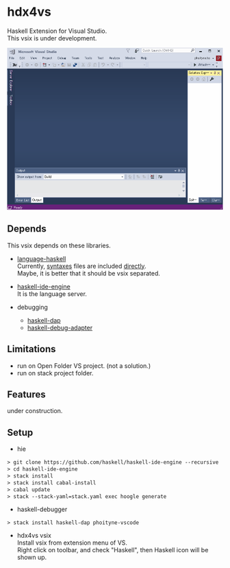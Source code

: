 # hdx4vs
Haskell Extension for Visual Studio.  
This vsix is under development.

[]()
![02_quick_start.gif](https://raw.githubusercontent.com/phoityne/hdx4vs/master/docs/02_quick_start.gif)

## Depends

This vsix depends on these libraries. 
*  [language-haskell](https://github.com/JustusAdam/language-haskell)  
Currently, [syntaxes](https://github.com/JustusAdam/language-haskell/tree/master/syntaxes) files are included [directly](https://github.com/phoityne/hdx4vs/tree/master/submodules).  
Maybe, it is better that it should be vsix separated.

* [haskell-ide-engine](https://github.com/haskell/haskell-ide-engine)  
  It is the language server.
* debugging
  * [haskell-dap](https://github.com/phoityne/haskell-dap)
  * [haskell-debug-adapter](https://github.com/phoityne/haskell-debug-adapter)


## Limitations
* run on Open Folder VS project. (not a solution.)
* run on stack project folder.


## Features
under construction.  

## Setup
* hie  
```
> git clone https://github.com/haskell/haskell-ide-engine --recursive
> cd haskell-ide-engine
> stack install
> stack install cabal-install
> cabal update
> stack --stack-yaml=stack.yaml exec hoogle generate
```

* haskell-debugger
```
> stack install haskell-dap phoityne-vscode
```

* hdx4vs vsix  
Install vsix from extension menu of VS.  
Right click on toolbar, and check "Haskell", then Haskell icon will be shown up.
